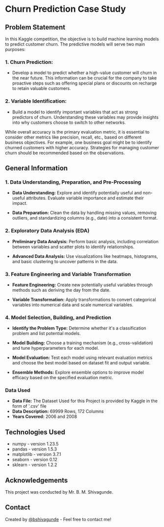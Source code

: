 # Churn Prediction Case Study

## Problem Statement
In this Kaggle competition, the objective is to build machine learning models to predict customer churn. The predictive models will serve two main purposes:

### 1. Churn Prediction: 
- Develop a model to predict whether a high-value customer will churn in the near future. This information can be crucial for the company to take proactive steps such as offering special plans or discounts on recharge to retain valuable customers.

### 2. Variable Identification: 
- Build a model to identify important variables that act as strong predictors of churn. Understanding these variables may provide insights into why customers choose to switch to other networks.

While overall accuracy is the primary evaluation metric, it is essential to consider other metrics like precision, recall, etc., based on different business objectives. For example, one business goal might be to identify churned customers with higher accuracy. Strategies for managing customer churn should be recommended based on the observations.

## General Information

### 1. Data Understanding, Preparation, and Pre-Processing
- **Data Understanding:** Explore and identify potentially useful and non-useful attributes. Evaluate variable importance and estimate their impact.

- **Data Preparation:** Clean the data by handling missing values, removing outliers, and standardizing columns (e.g., date) into a consistent format.

### 2. Exploratory Data Analysis (EDA)
- **Preliminary Data Analysis:** Perform basic analysis, including correlation between variables and scatter plots to identify relationships.

- **Advanced Data Analysis:** Use visualizations like heatmaps, histograms, and basic clustering to uncover patterns in the data.

### 3. Feature Engineering and Variable Transformation
- **Feature Engineering:** Create new potentially useful variables through methods such as deriving the day from the date.

- **Variable Transformation:** Apply transformations to convert categorical variables into numerical data and scale numerical variables.

### 4. Model Selection, Building, and Prediction
- **Identify the Problem Type:** Determine whether it's a classification problem and list potential models.

- **Model Building:** Choose a training mechanism (e.g., cross-validation) and tune hyperparameters for each model.

- **Model Evaluation:** Test each model using relevant evaluation metrics and choose the best model based on dataset fit and output variable.

- **Ensemble Methods:** Explore ensemble options to improve model efficacy based on the specified evaluation metric.



### Data Used
- **Data File:** The Dataset Used for this Project is provided by Kaggle in the form of '.csv' file
- **Data Description:** 69999 Rows, 172 Columns
- **Years Covered:** 2006 and 2008


## Technologies Used
- numpy - version 1.23.5
- pandas - version 1.5.3
- matplotlib - version 3.7.1
- seaborn - version 0.12
- sklearn - version 1.2.2

## Acknowledgements
This project was conducted by Mr. B. M. Shivagunde.

## Contact
Created by [@bshivagunde](https://github.com/bshivagunde) - Feel free to contact me!
